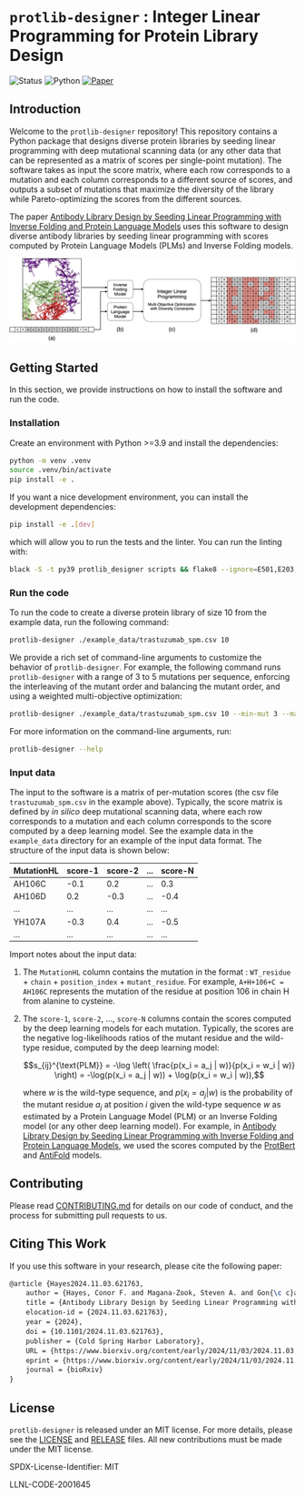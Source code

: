 # `protlib-designer` : Integer Linear Programming for Protein Library Design

![Status](https://img.shields.io/badge/Status-Active-green.svg)
![Python](https://img.shields.io/badge/Python-3.9-blue.svg)
[![Paper](https://img.shields.io/badge/Paper-Download-green.svg)](https://www.biorxiv.org/content/10.1101/2024.11.03.621763v1)

## Introduction

Welcome to the `protlib-designer` repository! This repository contains a Python package that designs diverse protein libraries by seeding linear programming with deep mutational scanning data (or any other data that can be represented as a matrix of scores per single-point mutation). The software takes as input the score matrix, where each row corresponds to a mutation and each column corresponds to a different source of scores, and outputs a subset of mutations that maximize the diversity of the library while Pareto-optimizing the scores from the different sources. 

The paper [Antibody Library Design by Seeding Linear Programming with Inverse Folding and Protein Language Models](https://www.biorxiv.org/content/10.1101/2024.11.03.621763v1) uses this software to design diverse antibody libraries by seeding linear programming with scores computed by Protein Language Models (PLMs) and Inverse Folding models. 

<p align="center">
<img src="images/method_diagram.png" width="800">
</p>


## Getting Started

In this section, we provide instructions on how to install the software and run the code.

### Installation

Create an environment with Python >=3.9 and install the dependencies:
```bash
python -m venv .venv
source .venv/bin/activate
pip install -e .
```

If you want a nice development environment, you can install the development dependencies:
```bash
pip install -e .[dev]
```
which will allow you to run the tests and the linter. You can run the linting with:
```bash
black -S -t py39 protlib_designer scripts && flake8 --ignore=E501,E203,W503 protlib_designer scripts
```



### Run the code

To run the code to create a diverse protein library of size 10 from the example data, run the following command:

```bash
protlib-designer ./example_data/trastuzumab_spm.csv 10
```

We provide a rich set of command-line arguments to customize the behavior of `protlib-designer`. For example, the following command runs `protlib-designer` with a range of 3 to 5 mutations per sequence, enforcing the interleaving of the mutant order and balancing the mutant order, and using a weighted multi-objective optimization:

```bash
protlib-designer ./example_data/trastuzumab_spm.csv 10 --min-mut 3 --max-mut 5 --interleave-mutant-order True --force-mutant-order-balance True --weighted-multi-objective True
```


For more information on the command-line arguments, run:

```bash
protlib-designer --help
```

### Input data

The input to the software is a matrix of per-mutation scores (the csv file `trastuzumab_spm.csv` in the example above). Typically, the score matrix is defined by *in silico* deep mutational scanning data, where each row corresponds to a mutation and each column corresponds to the score computed by a deep learning model. See the example data in the `example_data` directory for an example of the input data format. The structure of the input data is shown below:

| MutationHL | score-1 | score-2 | ... | score-N |
|------------|--------|--------|-----|--------|
| AH106C     | -0.1    | 0.2    | ... | 0.3    |
| AH106D     | 0.2    | -0.3    | ... | -0.4    |
| ...        | ...    | ...    | ... | ...    |
| YH107A     | -0.3    | 0.4    | ... | -0.5    |
| ...        | ...    | ...    | ... | ...    |

Import notes about the input data:

1. The `MutationHL` column contains the mutation in the format : `WT_residue` + `chain` + `position_index` + `mutant_residue`. For example, `A+H+106+C = AH106C` represents the mutation of the residue at position 106 in chain H from alanine to cysteine.
2. The `score-1`, `score-2`, ..., `score-N` columns contain the scores computed by the deep learning models for each mutation. Typically, the scores are the negative log-likelihoods ratios of the mutant residue and the wild-type residue, computed by the deep learning model: 

    ```math
	s_{ij}^{\text{PLM}} =  -\log \left( \frac{p(x_i = a_j | w)}{p(x_i = w_i | w)} \right) =  -\log(p(x_i = a_j | w)) + \log(p(x_i = w_i | w)),
	```

    where $w$ is the wild-type sequence, and $p(x_i = a_j | w)$ is the probability of the mutant residue $a_j$ at position $i$ given the wild-type sequence $w$ as estimated by a Protein Language Model (PLM) or an Inverse Folding model (or any other deep learning model). For example, in [Antibody Library Design by Seeding Linear Programming with Inverse Folding and Protein Language Models](https://www.biorxiv.org/content/10.1101/2024.11.03.621763v1), we used the scores computed by the [ProtBert](https://pubmed.ncbi.nlm.nih.gov/34232869/) and [AntiFold](https://arxiv.org/abs/2405.03370) models.

## Contributing

Please read [CONTRIBUTING.md](./CONTRIBUTING.md) for details on our code of conduct, and the process for submitting pull requests to us.

## Citing This Work

If you use this software in your research, please cite the following paper:

```latex
@article {Hayes2024.11.03.621763,
	author = {Hayes, Conor F. and Magana-Zook, Steven A. and Gon{\c c}alves, Andre and Solak, Ahmet Can and Faissol, Daniel and Landajuela, Mikel},
	title = {Antibody Library Design by Seeding Linear Programming with Inverse Folding and Protein Language Models},
	elocation-id = {2024.11.03.621763},
	year = {2024},
	doi = {10.1101/2024.11.03.621763},
	publisher = {Cold Spring Harbor Laboratory},
	URL = {https://www.biorxiv.org/content/early/2024/11/03/2024.11.03.621763},
	eprint = {https://www.biorxiv.org/content/early/2024/11/03/2024.11.03.621763.full.pdf},
	journal = {bioRxiv}
}
```

## License

`protlib-designer` is released under an MIT license. For more details, please see the
[LICENSE](./LICENSE) and [RELEASE](./RELEASE) files. All new contributions must be made under the MIT license.

SPDX-License-Identifier: MIT

LLNL-CODE-2001645